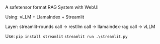 A safetensor format RAG System with WebUI

Using:
	vLLM + LlamaIndex + Streamlit

Layer:
    streamlit-rounds call ->
        restllm call ->
            llamaindex-rag call ->
                vLLM

Use:
    `pip install streamlit`
    `streamlit run .\streamlit.py`
